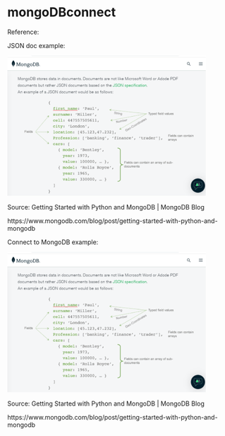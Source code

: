 # mongoDBconnect
<p align="left">
 Reference:
</p>
 <p align="left">
 JSON doc example:
 </p> 
<p align="left">
  <img src="jsondoc.png" width="450" title="JSON doc" alt="JSON doc"> 
</p>
<p align="left">
 Source: Getting Started with Python and MongoDB | MongoDB Blog 
 </p>
 <p align="left">
 https://www.mongodb.com/blog/post/getting-started-with-python-and-mongodb
</p>

 <p align="left">
 Connect to MongoDB example:
 </p> 
<p align="left">
  <img src="jsondoc.png" width="450" title="JSON doc" alt="JSON doc"> 
</p>
<p align="left">
 Source: Getting Started with Python and MongoDB | MongoDB Blog 
 </p>
 <p align="left">
 https://www.mongodb.com/blog/post/getting-started-with-python-and-mongodb
</p>
